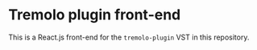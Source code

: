 # Tremolo plugin front-end
This is a React.js front-end for the `tremolo-plugin` VST in this repository.
